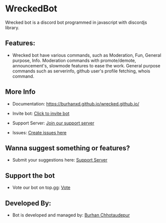 # WreckedBot

Wrecked bot is a discord bot programmed in javascript with discordjs library.

## Features: 

- Wrecked bot have various commands, such as Moderation, Fun, General purpose, Info. Moderation commands with promote/demote, announcement's, slowmode features to ease the work. General purpose commands such as serverinfo, github user's profile fetching, whois command.

## More Info 

- Documentation: https://burhanxd.github.io/wrecked.github.io/

- Invite bot: [Click to invite bot](https://discord.com/oauth2/authorize?client_id=773440427306123266&permissions=8&redirect_uri=https%3A%2F%2Fburhanxd.github.io%2Fwrecked.github.io&scope=bot)

- Support Server: [Join our support server](https://discord.gg/DbA6B3ZARw)

- Issues: [Create issues here](https://github.com/burhanxd/WreckedBot/issues)

## Wanna suggest something or features?

- Submit your suggestions here: [Support Server](https://discord.gg/DbA6B3ZARw)

## Support the bot 

- Vote our bot on top.gg: [Vote](https://top.gg/bot/773440427306123266)


## Developed By:

- Bot is developed and managed by: [Burhan Chhotaudepur](https://instagram.com/burhanxd)
